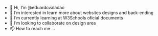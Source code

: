 - 👋 Hi, I’m @eduardovaladao
- 👀 I’m interested in learn more about websites designs and back-ending
- 🌱 I’m currently learning at W3Schools oficial documents
- 💞️ I’m looking to collaborate on design area
- 📫 How to reach me ...

<!---
eduardovaladao/eduardovaladao is a ✨ special ✨ repository because its `README.md` (this file) appears on your GitHub profile.
You can click the Preview link to take a look at your changes.
--->
